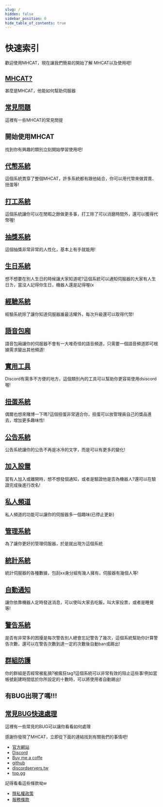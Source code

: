 ```yaml
---
slug: /
hidden: false
sidebar_position: 0
hide_table_of_contents: true
---
```


# 快速索引

歡迎使用MHCAT，現在讓我們簡易的開始了解 MHCAT以及使用吧!

<div class="docs-card-container">
  <div class="row row-cols-1 row-cols-md-3a g-3">
    <div class="col">
      <div class="card card-body h-100 d-flex flex-column">
        <a
          href="/whitepaper/abstract/"
          class="card-title card-link stretched-link"
        >
          <h2>MHCAT?</h2>
        </a>
        <p class="card-text">甚麼是MHCAT，他能如何幫助伺服器
        </p>
      </div>
    </div>
    <div class="col">
      <div class="card card-body h-100 d-flex flex-column">
        <a
          href="/faq"
          class="card-title card-link stretched-link"
        >
          <h2>常見問題</h2>
        </a>
        <p class="card-text">這裡有一些MHCAT的常見問提
        </p>
      </div>
    </div>
  </div>
</div>

## 開始使用MHCAT

找到你有興趣的類別立刻開始學習使用吧!

<div class="docs-card-container">
  <div class="row row-cols-1 row-cols-md-2a g-3">
    <div class="col">
      <div class="card card-body h-100 d-flex flex-column">
        <a
          href="/whitepaper/abstract/"
          class="card-title card-link stretched-link"
        >
          <h2>代幣系統</h2>
        </a>
        <p class="card-text">這個系統貫穿了整個MHCAT，許多系統都有跟他結合，你可以用代幣來做買賣、扭蛋等!</p>
      </div>
    </div>
        <div class="col">
      <div class="card card-body h-100 d-flex flex-column">
        <a
          href="/whitepaper/abstract/"
          class="card-title card-link stretched-link"
        >
          <h2>打工系統</h2>
        </a>
        <p class="card-text">這個系統讓你可以在閒暇之餘做更多事，打工除了可以消磨時間外，還可以獲得代幣喔!</p>
      </div>
    </div>
    <div class="col">
      <div class="card card-body h-100 d-flex flex-column">
        <a
          href="/whitepaper/okp4-blockchain/"
          class="card-title card-link stretched-link"
        >
          <h2>抽獎系統</h2>
        </a>
        <p class="card-text">這個抽獎非常非常的人性化，基本上有手就能用!
        </p>
      </div>
    </div>
  </div>
</div>
<div class="docs-card-container">
  <div class="row row-cols-1 row-cols-md-2a g-3">
    <div class="col">
      <div class="card card-body h-100 d-flex flex-column">
        <a
          href="/whitepaper/abstract/"
          class="card-title card-link stretched-link"
        >
          <h2>生日系統</h2>
        </a>
        <p class="card-text">想不想要在別人生日的時候讓大家知道呢?這個系統可以通知伺服器的大家有人生日ㄌ，當沒人記得你生日，機器人還是記得喔(x</p>
      </div>
    </div>
        <div class="col">
      <div class="card card-body h-100 d-flex flex-column">
        <a
          href="/whitepaper/abstract/"
          class="card-title card-link stretched-link"
        >
          <h2>經驗系統</h2>
        </a>
        <p class="card-text">經驗系統除了讓你知道伺服器誰最活耀外，每次升級還可以取得代幣!</p>
      </div>
    </div>
    <div class="col">
      <div class="card card-body h-100 d-flex flex-column">
        <a
          href="/whitepaper/okp4-blockchain/"
          class="card-title card-link stretched-link"
        >
          <h2>語音包廂</h2>
        </a>
        <p class="card-text">語音包廂讓你的伺服器不會有一大堆奇怪的語音頻道，只需要一個語音頻道即可根據需求變出其他頻道!
        </p>
      </div>
    </div>
  </div>
</div>
<div class="docs-card-container">
  <div class="row row-cols-1 row-cols-md-2a g-3">
    <div class="col">
      <div class="card card-body h-100 d-flex flex-column">
        <a
          href="/whitepaper/abstract/"
          class="card-title card-link stretched-link"
        >
          <h2>實用工具</h2>
        </a>
        <p class="card-text">Discord有需多不方便的地方，這個類別內的工具可以幫助你更容易使用dsiscord喔!</p>
      </div>
    </div>
        <div class="col">
      <div class="card card-body h-100 d-flex flex-column">
        <a
          href="/whitepaper/abstract/"
          class="card-title card-link stretched-link"
        >
          <h2>扭蛋系統</h2>
        </a>
        <p class="card-text">偶爾也想來賭博一下嗎?這個扭蛋非常適合你，扭蛋可以放管理員自己的獎品進去，增加更多趣味性!</p>
      </div>
    </div>
    <div class="col">
      <div class="card card-body h-100 d-flex flex-column">
        <a
          href="/whitepaper/okp4-blockchain/"
          class="card-title card-link stretched-link"
        >
          <h2>公告系統</h2>
        </a>
        <p class="card-text">公告系統讓你的公告不再是冰冷的文字，而是可以有更多的變化!
        </p>
      </div>
    </div>
  </div>
</div>
<div class="docs-card-container">
  <div class="row row-cols-1 row-cols-md-2a g-3">
    <div class="col">
      <div class="card card-body h-100 d-flex flex-column">
        <a
          href="/whitepaper/abstract/"
          class="card-title card-link stretched-link"
        >
          <h2>加入設置</h2>
        </a>
        <p class="card-text">當有人加入或離開時，想不想發個通知，或者是驗證他是否為機器人?還可以在驗證完成後進行改名!
        </p>
      </div>
    </div>
        <div class="col">
      <div class="card card-body h-100 d-flex flex-column">
        <a
          href="/whitepaper/abstract/"
          class="card-title card-link stretched-link"
        >
          <h2>私人頻道</h2>
        </a>
        <p class="card-text">私人頻道的功能可以讓你的伺服器多一個趣味(已停止更新)</p>
      </div>
    </div>
    <div class="col">
      <div class="card card-body h-100 d-flex flex-column">
        <a
          href="/whitepaper/okp4-blockchain/"
          class="card-title card-link stretched-link"
        >
          <h2>管理系統</h2>
        </a>
        <p class="card-text">為了讓你更好的管理伺服器，於是就出現ㄌ這個系統
        </p>
      </div>
    </div>
  </div>
</div>
<div class="docs-card-container">
  <div class="row row-cols-1 row-cols-md-2a g-3">
    <div class="col">
      <div class="card card-body h-100 d-flex flex-column">
        <a
          href="/whitepaper/abstract/"
          class="card-title card-link stretched-link"
        >
          <h2>統計系統</h2>
        </a>
        <p class="card-text">統計伺服器的各種數據，包刮xx身分組有幾人擁有，伺服器有幾個人等!</p>
      </div>
    </div>
        <div class="col">
      <div class="card card-body h-100 d-flex flex-column">
        <a
          href="/whitepaper/abstract/"
          class="card-title card-link stretched-link"
        >
          <h2>自動通知</h2>
        </a>
        <p class="card-text">讓你依靠機器人定時發送消息，可以使叫大家去吃飯，叫大家投票，或者是睡覺等!</p>
      </div>
    </div>
    <div class="col">
      <div class="card card-body h-100 d-flex flex-column">
        <a
          href="/whitepaper/okp4-blockchain/"
          class="card-title card-link stretched-link"
        >
          <h2>警告系統</h2>
        </a>
        <p class="card-text">是否有非常多的困擾是每次警告別人總會忘記警告了幾次，這個系統幫助你計算警告次數，還可以在警告次數到達一定的次數後自動ban或踢出!
        </p>
      </div>
    </div>
  </div>
</div>
<div class="docs-card-container">
  <div class="row row-cols-1 row-cols-md-3a g-3">
    <div class="col">
      <div class="card card-body h-100 d-flex flex-column">
        <a
          href="/whitepaper/abstract/"
          class="card-title card-link stretched-link"
        >
          <h2>群組防護</h2>
        </a>
        <p class="card-text">你的群組是否經常被亂搞?被瘋狂tag?這個系統可以非常有效的阻止這些事!例如當帳號創建時間低於你所設定的十數時，可以將使用者自動踢出!</p>
      </div>
    </div>

  </div>
</div>

## 有BUG出現了嗎!!!

<div class="docs-card-container">
  <div class="row row-cols-1 row-cols-md-3a g-3">
    <div class="col">
      <div class="card card-body h-100 d-flex flex-column">
        <a
          href="/nodes/introduction"
          class="card-title card-link stretched-link"
        ><h2>常見BUG快速處理</h2></a>
        <p class="card-text">
         這裡有一些常見的BUG可以讓你看看如何處理
        </p>
      </div>
    </div>
  </div>
</div>

感謝你發現了MHCAT，立即從下面的連結找到有關我們的事情吧!

* [官方網站](https://mhcat.xyz/)
* [Discord](https://discord.gg/7g7VE2Sqna)
* [Buy me a coffe](https://www.buymeacoffee.com/mhcat)
* [github](https://github.com/MHNightCat/MHCAT-doc)
* [discordservers.tw](https://discordservers.tw/bots/964185876559196181)
* [top.gg](https://top.gg/bot/964185876559196181)

記得看看這些條款呦w

* [隱私權政策](https://mhcat.xyz/)
* [服務條款](https://discord.gg/7g7VE2Sqna)
